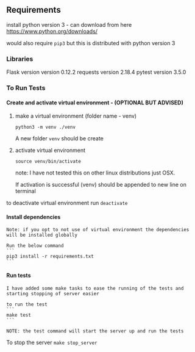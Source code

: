 
## Requirements
install python version 3 - can download from here https://www.python.org/downloads/

would also require `pip3` but this is distributed with python version 3

### Libraries

Flask version version 0.12.2
requests version 2.18.4
pytest version 3.5.0

### To Run Tests

#### Create and activate virtual environment - (OPTIONAL BUT ADVISED)
1. make a virtual environment (folder name - venv)
    ```
    python3 -m venv ./venv
    ```

    A new folder ```venv``` should be create

2. activate virtual environment
    ```
    source venv/bin/activate
    ```
    note: I have not tested this on other linux distributions just OSX. 

    If activation is successful (venv) should be appended to new line on terminal

to deactivate virtual environment run
    ```
    deactivate
    ```

#### Install dependencies
    Note: if you opt to not use of virtual environment the dependencies will be installed globally

    Run the below command
    ```
    pip3 install -r requirements.txt
    ```


#### Run tests
    I have added some make tasks to ease the running of the tests and starting stopping of server easier

    to run the test
    ```
    make test
    ```

    NOTE: the test command will start the server up and run the tests

To stop the server
    ```
    make stop_server
    ```


